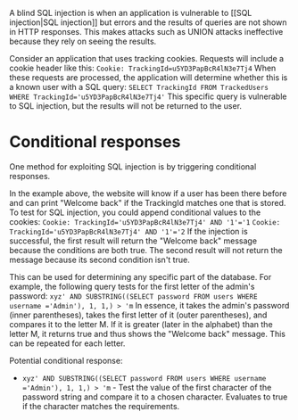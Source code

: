 A blind SQL injection is when an application is vulnerable to [[SQL injection|SQL injection]] but errors and the results of queries are not shown in HTTP responses. This makes attacks such as UNION attacks ineffective because they rely on seeing the results.

Consider an application that uses tracking cookies. Requests will include a cookie header like this:
`Cookie: TrackingId=u5YD3PapBcR4lN3e7Tj4`
When these requests are processed, the application will determine whether this is a known user with a SQL query:
`SELECT TrackingId FROM TrackedUsers WHERE TrackingId='u5YD3PapBcR4lN3e7Tj4'`
This specific query is vulnerable to SQL injection, but the results will not be returned to the user.

# Conditional responses
One method for exploiting SQL injection is by triggering conditional responses.

In the example above, the website will know if a user has been there before and can print "Welcome back" if the TrackingId matches one that is stored. To test for SQL injection, you could append conditional values to the cookies:
`Cookie: TrackingId='u5YD3PapBcR4lN3e7Tj4' AND '1'='1`
`Cookie: TrackingId='u5YD3PapBcR4lN3e7Tj4' AND '1'='2`
If the injection is successful, the first result will return the "Welcome back" message because the conditions are both true. The second result will not return the message because its second condition isn't true.

This can be used for determining any specific part of the database. For example, the following query tests for the first letter of the admin's password:
`xyz' AND SUBSTRING((SELECT password FROM users WHERE username ='Admin'), 1, 1,) > 'm`
In essence, it takes the admin's password (inner parentheses), takes the first letter of it (outer parentheses), and compares it to the letter M. If it is greater (later in the alphabet) than the letter M, it returns true and thus shows the "Welcome back" message. This can be repeated for each letter.

Potential conditional response:
- `xyz' AND SUBSTRING((SELECT password FROM users WHERE username ='Admin'), 1, 1,) > 'm` - Test the value of the first character of the password string and compare it to a chosen character. Evaluates to true if the character matches the requirements.